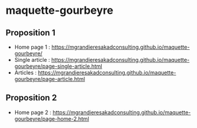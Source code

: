 # maquette-gourbeyre
## Proposition 1
- Home page 1 : https://mgrandieresakadconsulting.github.io/maquette-gourbeyre/   
- Single article : https://mgrandieresakadconsulting.github.io/maquette-gourbeyre/page-single-article.html  
- Articles : https://mgrandieresakadconsulting.github.io/maquette-gourbeyre/page-article.html  
## Proposition 2
- Home page 2 : https://mgrandieresakadconsulting.github.io/maquette-gourbeyre/page-home-2.html  